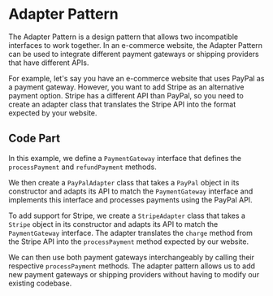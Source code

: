 # Adapter Pattern

The Adapter Pattern is a design pattern that allows two incompatible interfaces to work together. In an e-commerce website, the Adapter Pattern can be used to integrate different payment gateways or shipping providers that have different APIs.

For example, let's say you have an e-commerce website that uses PayPal as a payment gateway. However, you want to add Stripe as an alternative payment option. Stripe has a different API than PayPal, so you need to create an adapter class that translates the Stripe API into the format expected by your website.

##  Code Part 

In this example, we define a `PaymentGateway` interface that defines the `processPayment` and `refundPayment` methods.

We then create a `PayPalAdapter` class that takes a `PayPal` object in its constructor and adapts its API to match the `PaymentGateway` interface and implements this interface and processes payments using the PayPal API.

To add support for Stripe, we create a `StripeAdapter` class that takes a `Stripe` object in its constructor and adapts its API to match the `PaymentGateway` interface. The adapter translates the `charge` method from the Stripe API into the `processPayment` method expected by our website.

We can then use both payment gateways interchangeably by calling their respective `processPayment` methods. The adapter pattern allows us to add new payment gateways or shipping providers without having to modify our existing codebase.


